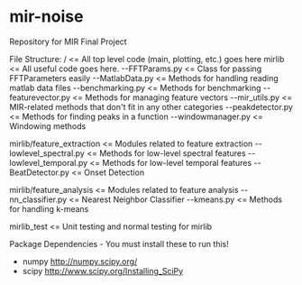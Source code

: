 mir-noise
=========

Repository for MIR Final Project

File Structure:
/			<= All top level code (main, plotting, etc.) goes here
mirlib			<= All useful code goes here.
--FFTParams.py		<= Class for passing FFTParameters easily
--MatlabData.py		<= Methods for handling reading matlab data files
--benchmarking.py	<= Methods for benchmarking
--featurevector.py	<= Methods for managing feature vectors
--mir_utils.py		<= MIR-related methods that don't fit in any other 
			   categories
--peakdetector.py	<= Methods for finding peaks in a function
--windowmanager.py	<= Windowing methods

mirlib/feature_extraction <= Modules related to feature extraction
--lowlevel_spectral.py	<= Methods for low-level spectral features
--lowlevel_temporal.py 	<= Methods for low-level temporal features
--BeatDetector.py	<= Onset Detection

mirlib/feature_analysis <= Modules related to feature analysis
--nn_classifier.py	<= Nearest Neighbor Classifier
--kmeans.py		<= Methods for handling k-means

mirlib_test		<= Unit testing and normal testing for mirlib


Package Dependencies - You must install these to run this!
* numpy		     http://numpy.scipy.org/
* scipy		     http://www.scipy.org/Installing_SciPy
